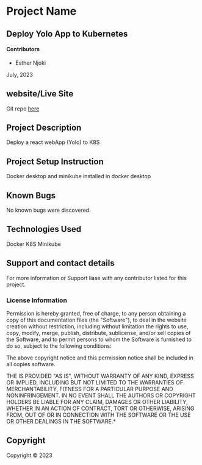 # Project Name

## Deploy Yolo App to Kubernetes

#### Contributors

- Esther Njoki

July, 2023

## website/Live Site
Git repo [here](https://github.com/Esthernjoki/week-10-ip)
## Project Description
Deploy a react webApp (Yolo) to K8S 
## Project Setup Instruction
Docker desktop and  minikube installed in docker desktop

## Known Bugs
No known bugs were discovered.

## Technologies Used
Docker
K8S
Minikube

## Support and contact details
For more information or Support liase with any contributor listed for this project.
### License Information

Permission is hereby granted, free of charge, to any person obtaining a copy
of this documentation files (the "Software"), to deal
in the website creation without restriction, including without limitation the rights
to use, copy, modify, merge, publish, distribute, sublicense, and/or sell
copies of the Software, and to permit persons to whom the Software is
furnished to do so, subject to the following conditions:

The above copyright notice and this permission notice shall be included in all
copies software.

THE IS PROVIDED "AS IS", WITHOUT WARRANTY OF ANY KIND, EXPRESS OR
IMPLIED, INCLUDING BUT NOT LIMITED TO THE WARRANTIES OF MERCHANTABILITY,
FITNESS FOR A PARTICULAR PURPOSE AND NONINFRINGEMENT. IN NO EVENT SHALL THE
AUTHORS OR COPYRIGHT HOLDERS BE LIABLE FOR ANY CLAIM, DAMAGES OR OTHER
LIABILITY, WHETHER IN AN ACTION OF CONTRACT, TORT OR OTHERWISE, ARISING FROM,
OUT OF OR IN CONNECTION WITH THE SOFTWARE OR THE USE OR OTHER DEALINGS IN THE
SOFTWARE.\*

## Copyright

Copyright &copy; 2023
